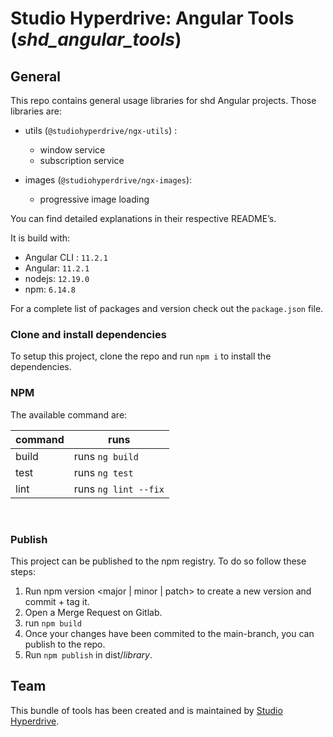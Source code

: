 # Studio Hyperdrive: Angular Tools (_shd_angular_tools_)

## General
This repo contains general usage libraries for shd Angular projects. Those libraries are:
- utils (`@studiohyperdrive/ngx-utils`) :
    - window service
    - subscription service
    
- images (`@studiohyperdrive/ngx-images`):
    - progressive image loading

You can find detailed explanations in their respective README’s.

It is build with:
- Angular CLI : `11.2.1` 
- Angular: `11.2.1`
- nodejs: `12.19.0`
- npm: `6.14.8`


For a complete list of packages and version check out the `package.json` file.

### Clone and install dependencies
To setup this project, clone the repo and run `npm i` to install the dependencies.

### NPM

The available command are:

| command      | runs                                                                                                 |
|--------------|------------------------------------------------------------------------------------------------------|
| build        | runs `ng build`                                                                                      |
| test         | runs `ng test`                                                                                       |
| lint         | runs `ng lint --fix`                                                                                 |

<br>

### Publish

This project can be published to the npm registry. To do so follow these steps:

1. Run npm version <major | minor | patch> to create a new version and commit + tag it.
2. Open a Merge Request on Gitlab.
3. run `npm build`
4. Once your changes have been commited to the main-branch, you can publish to the repo.
5. Run `npm publish` in dist/*library*.

## Team
This bundle of tools has been created and is maintained by [Studio Hyperdrive](https://studiohyperdrive.be).
